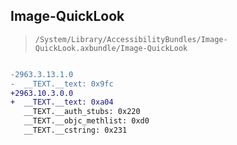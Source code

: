 ## Image-QuickLook

> `/System/Library/AccessibilityBundles/Image-QuickLook.axbundle/Image-QuickLook`

```diff

-2963.3.13.1.0
-  __TEXT.__text: 0x9fc
+2963.10.3.0.0
+  __TEXT.__text: 0xa04
   __TEXT.__auth_stubs: 0x220
   __TEXT.__objc_methlist: 0xd0
   __TEXT.__cstring: 0x231

```

